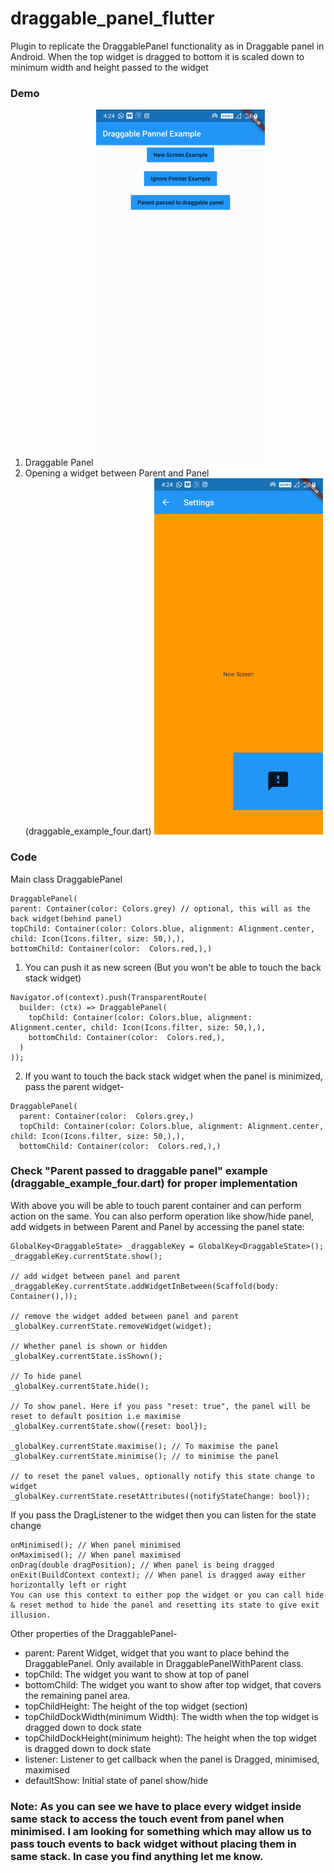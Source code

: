 # draggable_panel_flutter
Plugin to replicate the DraggablePanel functionality as in Draggable panel in Android.
When the top widget is dragged to bottom it is scaled down to minimum width and height passed to the widget

### Demo
1) Draggable Panel
![Draggable Panel demo](./gif1.gif)
2) Opening a widget between Parent and Panel (draggable_example_four.dart)
![Draggable Panel demo](./gif2.gif)

### Code
Main class DraggablePanel
```
DraggablePanel(
parent: Container(color: Colors.grey) // optional, this will as the back widget(behind panel)
topChild: Container(color: Colors.blue, alignment: Alignment.center, child: Icon(Icons.filter, size: 50,),),
bottomChild: Container(color:  Colors.red,),)
```
1) You can push it as new screen (But you won't be able to touch the back stack widget)
```
Navigator.of(context).push(TransparentRoute(
  builder: (ctx) => DraggablePanel(
    topChild: Container(color: Colors.blue, alignment: Alignment.center, child: Icon(Icons.filter, size: 50,),),
    bottomChild: Container(color:  Colors.red,),
  )
));
```
2) If you want to touch the back stack widget when the panel is minimized, pass the parent widget-
```
DraggablePanel(
  parent: Container(color:  Colors.grey,)
  topChild: Container(color: Colors.blue, alignment: Alignment.center, child: Icon(Icons.filter, size: 50,),),
  bottomChild: Container(color:  Colors.red,),)
```
### Check "Parent passed to draggable panel" example (draggable_example_four.dart) for proper implementation

With above you will be able to touch parent container and can perform action on the same.
You can also perform operation like show/hide panel, add widgets in between Parent and Panel by accessing the panel state:
```
GlobalKey<DraggableState> _draggableKey = GlobalKey<DraggableState>();
_draggableKey.currentState.show();

// add widget between panel and parent
_draggableKey.currentState.addWidgetInBetween(Scaffold(body: Container(),));

// remove the widget added between panel and parent
_globalKey.currentState.removeWidget(widget);

// Whether panel is shown or hidden
_globalKey.currentState.isShown();

// To hide panel
_globalKey.currentState.hide();

// To show panel. Here if you pass "reset: true", the panel will be reset to default position i.e maximise
_globalKey.currentState.show({reset: bool});

_globalKey.currentState.maximise(); // To maximise the panel
_globalKey.currentState.minimise(); // to minimise the panel

// to reset the panel values, optionally notify this state change to widget
_globalKey.currentState.resetAttributes({notifyStateChange: bool});
```
If you pass the DragListener to the widget then you can listen for the state change
```
onMinimised(); // When panel minimised
onMaximised(); // When panel maximised
onDrag(double dragPosition); // When panel is being dragged
onExit(BuildContext context); // When panel is dragged away either horizontally left or right
You can use this context to either pop the widget or you can call hide & reset method to hide the panel and resetting its state to give exit illusion.
```

Other properties of the DraggablePanel-
  - parent: Parent Widget, widget that you want to place behind the DraggablePanel. Only available in DraggablePanelWithParent class.
  - topChild: The widget you want to show at top of panel
  - bottomChild: The widget you want to show after top widget, that covers the remaining panel area.
  - topChildHeight: The height of the top widget (section)
  - topChildDockWidth(minimum Width): The width when the top widget is dragged down to dock state
  - topChildDockHeight(minimum height): The height when the top widget is dragged down to dock state
  - listener: Listener to get callback when the panel is Dragged, minimised, maximised
  - defaultShow: Initial state of panel show/hide

### Note: As you can see we have to place every widget inside same stack to access the touch event from panel when minimised. I am looking for something which may allow us to pass touch events to back widget without placing them in same stack. In case you find anything let me know.